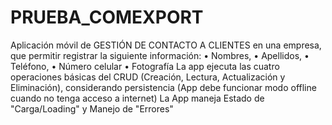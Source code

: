 # PRUEBA_COMEXPORT
Aplicación móvil de GESTIÓN DE CONTACTO A CLIENTES en una empresa, que permitir registrar la siguiente información:
• Nombres,
• Apellidos,
• Teléfono,
• Número celular
• Fotografía
La app ejecuta las cuatro operaciones básicas del CRUD (Creación, Lectura, Actualización y Eliminación), considerando persistencia (App debe funcionar modo offline cuando no tenga acceso a internet)
La App maneja Estado de "Carga/Loading" y Manejo de "Errores"
